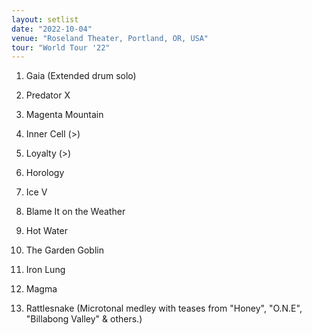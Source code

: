 ```yaml
---
layout: setlist
date: "2022-10-04"
venue: "Roseland Theater, Portland, OR, USA"
tour: "World Tour '22"
---
```



 1. Gaia
    (Extended drum solo)

 2. Predator X

 3. Magenta Mountain

 4. Inner Cell
    (>)

 5. Loyalty
    (>)

 6. Horology

 7. Ice V

 8. Blame It on the Weather

 9. Hot Water

10. The Garden Goblin

11. Iron Lung

12. Magma

13. Rattlesnake
    (Microtonal medley with teases from "Honey", "O.N.E", "Billabong
    Valley" & others.)


